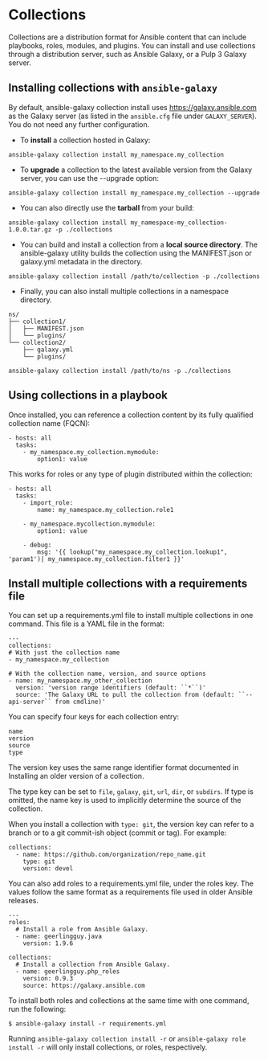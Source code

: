 # Collections

Collections are a distribution format for Ansible content that can include playbooks, roles, modules, and plugins. You can install and use collections through a distribution server, such as Ansible Galaxy, or a Pulp 3 Galaxy server.

## Installing collections with `ansible-galaxy`

By default, ansible-galaxy collection install uses https://galaxy.ansible.com as the Galaxy server (as listed in the `ansible.cfg` file under `GALAXY_SERVER`). You do not need any further configuration.

* To **install** a collection hosted in Galaxy:

```
ansible-galaxy collection install my_namespace.my_collection
```

* To **upgrade** a collection to the latest available version from the Galaxy server, you can use the --upgrade option:

```
ansible-galaxy collection install my_namespace.my_collection --upgrade
```

* You can also directly use the **tarball** from your build:

```
ansible-galaxy collection install my_namespace-my_collection-1.0.0.tar.gz -p ./collections
```

* You can build and install a collection from a **local source directory**.
The ansible-galaxy utility builds the collection using the MANIFEST.json or galaxy.yml metadata in the directory.

```
ansible-galaxy collection install /path/to/collection -p ./collections
```

* Finally, you can also install multiple collections in a namespace directory.
```
ns/
├── collection1/
│   ├── MANIFEST.json
│   └── plugins/
└── collection2/
    ├── galaxy.yml
    └── plugins/
```
```
ansible-galaxy collection install /path/to/ns -p ./collections
```

## Using collections in a playbook

Once installed, you can reference a collection content by its fully qualified collection name (FQCN):
```
- hosts: all
  tasks:
    - my_namespace.my_collection.mymodule:
        option1: value
```

This works for roles or any type of plugin distributed within the collection:

```
- hosts: all
  tasks:
    - import_role:
        name: my_namespace.my_collection.role1

    - my_namespace.mycollection.mymodule:
        option1: value

    - debug:
        msg: '{{ lookup("my_namespace.my_collection.lookup1", 'param1')| my_namespace.my_collection.filter1 }}'
```

## Install multiple collections with a requirements file

You can set up a requirements.yml file to install multiple collections in one command. This file is a YAML file in the format:
```
---
collections:
# With just the collection name
- my_namespace.my_collection

# With the collection name, version, and source options
- name: my_namespace.my_other_collection
  version: 'version range identifiers (default: ``*``)'
  source: 'The Galaxy URL to pull the collection from (default: ``--api-server`` from cmdline)'
```

You can specify four keys for each collection entry:

```
name
version
source
type
```

The version key uses the same range identifier format documented in Installing an older version of a collection.

The type key can be set to `file`, `galaxy`, `git`, `url`, `dir`, or `subdirs`. If type is omitted, the name key is used to implicitly determine the source of the collection.

When you install a collection with `type: git`, the version key can refer to a branch or to a git commit-ish object (commit or tag). For example:

```
collections:
  - name: https://github.com/organization/repo_name.git
    type: git
    version: devel
```

You can also add roles to a requirements.yml file, under the roles key. The values follow the same format as a requirements file used in older Ansible releases.

```
---
roles:
  # Install a role from Ansible Galaxy.
  - name: geerlingguy.java
    version: 1.9.6

collections:
  # Install a collection from Ansible Galaxy.
  - name: geerlingguy.php_roles
    version: 0.9.3
    source: https://galaxy.ansible.com
```

To install both roles and collections at the same time with one command, run the following:
```
$ ansible-galaxy install -r requirements.yml
```

Running `ansible-galaxy collection install -r` or `ansible-galaxy role install -r` will only install collections, or roles, respectively.
